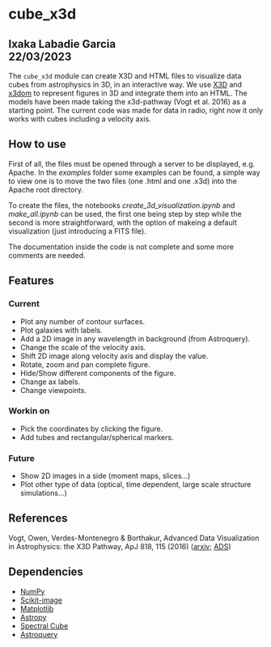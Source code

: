 # cube_x3d
Ixaka Labadie Garcia<br/>
22/03/2023
---
The `cube_x3d` module can create X3D and HTML files to visualize data cubes from astrophysics in 3D, in an interactive way. We use [X3D](https://www.web3d.org/x3d/what-x3d) and [x3dom](https://www.web3d.org/x3d/what-x3d) to represent figures in 3D and integrate them into an HTML. The models have been made taking the x3d-pathway (Vogt et al. 2016) as a starting point. The current code was made for data in radio, right now it only works with cubes including a velocity axis.

## How to use
First of all, the files must be opened through a server to be displayed, e.g. Apache. In the *examples* folder some examples can be found, a simple way to view one is to move the two files (one .html and one .x3d) into the Apache root directory.

To create the files, the notebooks *create_3d_visualization.ipynb* and *make_all.ipynb* can be used, the first one being step by step while the second is more straightforward, with the option of makeing a default visualization (just introducing a FITS file).

The documentation inside the code is not complete and some more comments are needed.

## Features
### Current
- Plot any number of contour surfaces.
- Plot galaxies with labels.
- Add a 2D image in any wavelength in background (from Astroquery).
- Change the scale of the velocity axis.
- Shift 2D image along velocity axis and display the value.
- Rotate, zoom and pan complete figure.
- Hide/Show different components of the figure.
- Change ax labels.
- Change viewpoints.

### Workin on
- Pick the coordinates by clicking the figure.
- Add tubes and rectangular/spherical markers.

### Future
- Show 2D images in a side (moment maps, slices...)
- Plot other type of data (optical, time dependent, large scale structure simulations...)

## References
Vogt, Owen, Verdes-Montenegro & Borthakur, Advanced Data Visualization in Astrophysics: the X3D Pathway, ApJ 818, 115 (2016) ([arxiv](http://arxiv.org/abs/1510.02796); [ADS](http://adsabs.harvard.edu/abs/2015arXiv151002796V))

## Dependencies
- [NumPy](https://numpy.org/) 
- [Scikit-image](https://scikit-image.org/)
- [Matplotlib](https://matplotlib.org/)
- [Astropy](https://www.astropy.org/)
- [Spectral Cube](https://github.com/radio-astro-tools/spectral-cube.git)
- [Astroquery](https://github.com/astropy/astroquery)
